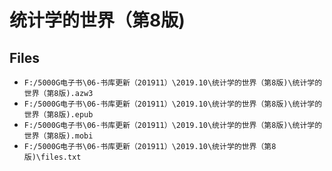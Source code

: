# 统计学的世界（第8版)

## Files

- `F:/5000G电子书\06-书库更新（201911）\2019.10\统计学的世界（第8版)\统计学的世界（第8版).azw3`
- `F:/5000G电子书\06-书库更新（201911）\2019.10\统计学的世界（第8版)\统计学的世界（第8版).epub`
- `F:/5000G电子书\06-书库更新（201911）\2019.10\统计学的世界（第8版)\统计学的世界（第8版).mobi`
- `F:/5000G电子书\06-书库更新（201911）\2019.10\统计学的世界（第8版)\files.txt`
